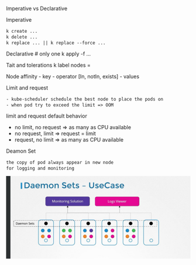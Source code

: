 Imperative vs Declarative 

Imperative
    
    k create ...
    k delete ...
    k replace ... || k replace --force ...

Declarative
    # only one 
    k apply -f ...

Tait and tolerations
k label nodes <node-name> <key>=<val>

Node affinity
    - key
    - operator [In, notIn, exists]
    - values

Limit and request

    - kube-scheduler schedule the best node to place the pods on
    - when pod try to exceed the limit => OOM

limit and request default behavior
    
   - no limit, no request => as many as CPU available 
   - no request, limit => request = limit
   - request, no limit => as many as CPU available

Deamon Set 

    the copy of pod always appear in new node
    for logging and monitoring

![x](./imgs/deamonset.jpeg?raw=true)